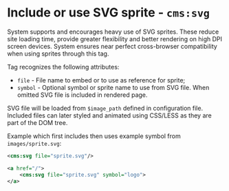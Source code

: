 # Include or use SVG sprite - `cms:svg`

System supports and encourages heavy use of SVG sprites. These reduce site loading time, provide greater flexibility and better rendering on high DPI screen devices. System ensures near perfect cross-browser compatibility when using sprites through this tag.

Tag recognizes the following attributes:

- `file` - File name to embed or to use as reference for sprite;
- `symbol` - Optional symbol or sprite name to use from SVG file. When omitted SVG file is included in rendered page.

SVG file will be loaded from `$image_path` defined in configuration file. Included files can later styled and animated using CSS/LESS as they are part of the DOM tree.

Example which first includes then uses example symbol from `images/sprite.svg`:

```xml
<cms:svg file="sprite.svg"/>

<a href="/">
	<cms:svg file="sprite.svg" symbol="logo">
</a>
```
